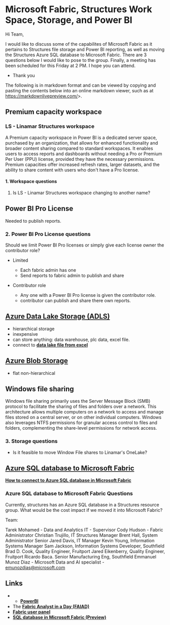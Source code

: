 # Microsoft Fabric, Structures Work Space, Storage, and Power BI

Hi Team,

I would like to discuss some of the capabilites of Microsoft Fabric as it pertains to Structures file storage and Power BI reporting, as well as moving the Structures Azure SQL database to Microsoft Fabric. There are 3 questions below I would like to pose to the group. Finally, a meeting has been scheduled for this Friday at 2 PM. I hope you can attend.

- Thank you

The following is in markdown format and can be viewed by copying and pasting the contents below into an online markdown viewer, such as at <https://markdownlivepreview.com/>>.

## Premium capacity workspace

### LS - Linamar Structures workspace

A Premium capacity workspace in Power BI is a dedicated server space, purchased by an organization, that allows for enhanced functionality and broader content sharing compared to standard workspaces. It enables users to access reports and dashboards without needing a Pro or Premium Per User (PPU) license, provided they have the necessary permissions. Premium capacities offer increased refresh rates, larger datasets, and the ability to share content with users who don't have a Pro license.

#### 1. Workspace questions

1. Is LS - Linamar Structures workspace changing to another name?

## Power BI Pro License

Needed to publish reports.

### 2. Power BI Pro License questions

Should we limit Power BI Pro licenses or simply give each license owner the contributor role?

- Limited
  - Each fabric admin has one
  - Send reports to fabric admin to publish and share

- Contributor role
  - Any one with a Power BI Pro license is given the contributor role.
  - contributor can publish and share there own reports.

## **[Azure Data Lake Storage (ADLS)](https://learn.microsoft.com/en-us/azure/storage/blobs/data-lake-storage-introduction#:~:text=Azure%20Data%20Lake%20Storage%20offers,%2C%20account%2C%20and%20file%20levels.)**

- hierarchical storage
- inexpensive
- can store anything: data warehouse, plc data, excel file.
- connect to **[data lake file from excel](https://learn.microsoft.com/en-us/answers/questions/1817991/how-to-read-excel-file-data-(stored-in-adls-gen2-))**

## **[Azure Blob Storage](https://learn.microsoft.com/en-us/azure/storage/blobs/storage-blobs-introduction)**

- flat non-hierarchical

## Windows file sharing

Windows file sharing primarily uses the Server Message Block (SMB) protocol to facilitate the sharing of files and folders over a network. This architecture allows multiple computers on a network to access and manage files stored on a central server, or on other individual computers. Windows also leverages NTFS permissions for granular access control to files and folders, complementing the share-level permissions for network access.

### 3. Storage questions

- Is it feasible to move Window File shares to Linamar's OneLake?

## **[Azure SQL database to Microsoft Fabric](https://learn.microsoft.com/en-us/fabric/database/sql/create)**

**[How to connect to Azure SQL database in Microsoft Fabric](https://learn.microsoft.com/en-us/fabric/data-factory/connector-azure-sql-database)**

### Azure SQL database to Microsoft Fabric Questions

Currently, structures has an Azure SQL database in a Structures resource group. What would be the cost impact if we moved it into Microsoft Fabric?

Team:

Tarek Mohamed - Data and Analytics IT - Supervisor
Cody Hudson - Fabric Administrator
Christian Trujillo, IT Structures Manager
Brent Hall, System Administrator Senior
Jared Davis, IT Manager
Kevin Young, Information Systems Manager
Sam Jackson, Information Systems Developer, Southfield
Brad D. Cook, Quality Engineer, Fruitport
Jared Eikenberry, Quality Engineer, Fruitport
Ricardo Baca. Senior Manufacturing Eng, Southfield
Emmanuel Munoz Diaz - Microsoft Data and AI specialist - <emunozdias@microsoft.com>

## Links

- - **[PowerBI](https://app.powerbi.com/)**
- The **[Fabric Analyst in a Day (FAIAD)](https://aka.ms/LearnFAIAD)**
- **[Fabric user panel](https://learn.microsoft.com/en-us/fabric/fundamentals/feedback#fabric-user-panel)**
- **[SQL database in Microsoft Fabric (Preview)](https://learn.microsoft.com/en-us/fabric/database/sql/overview)**
